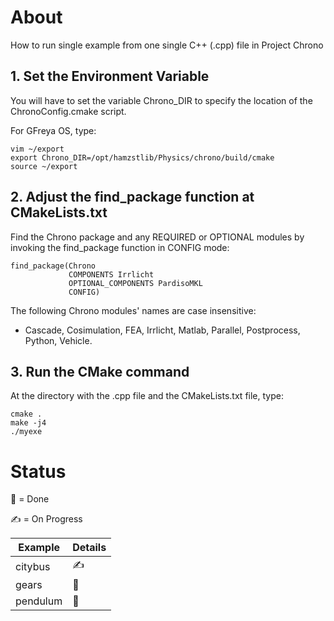 # About
How to run single example from one single C++ (.cpp) file in Project Chrono

## 1. Set the Environment Variable
You will have to set the variable Chrono_DIR to specify the location of the ChronoConfig.cmake script.

For GFreya OS, type:
```
vim ~/export
export Chrono_DIR=/opt/hamzstlib/Physics/chrono/build/cmake
source ~/export
```

## 2. Adjust the find_package function at CMakeLists.txt
Find the Chrono package and any REQUIRED or OPTIONAL modules by invoking the find_package function in CONFIG mode:

```
find_package(Chrono
             COMPONENTS Irrlicht
             OPTIONAL_COMPONENTS PardisoMKL
             CONFIG)
```

The following Chrono modules' names are case insensitive: 
* Cascade, Cosimulation, FEA, Irrlicht, Matlab, Parallel, Postprocess, Python, Vehicle.

## 3. Run the CMake command
At the directory with the .cpp file and the CMakeLists.txt file, type:
```
cmake .
make -j4
./myexe
```

# Status
:sunflower: = Done

:writing_hand: = On Progress

| Example | Details |
| -------------     | ------------- | 
| citybus           | :writing_hand:
| gears             | :sunflower:
| pendulum          | :sunflower:
